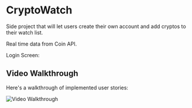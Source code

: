 # CryptoWatch

Side project that will let users create their own account and add cryptos to their watch list. 

Real time data from Coin API.

Login Screen:

## Video Walkthrough

Here's a walkthrough of implemented user stories:

<img src='https://media.giphy.com/media/uMfwYYjJzYMpWWOwbY/giphy.gif' title='Video Walkthrough' width='' alt='Video Walkthrough' />
